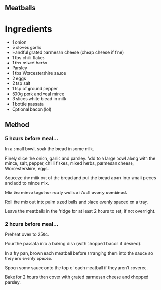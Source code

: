 ## Meatballs

# Ingredients

* 1 onion
* 5 cloves garlic
* Handful grated parmesan cheese (cheap cheese if fine)
* 1 tbs chilli flakes
* 1 tbs mixed herbs
* Parsley
* 1 tbs Worcestershire sauce
* 2 eggs
* 2 tsp salt
* 1 tsp of ground pepper
* 500g pork and veal mince
* 3 slices white bread in milk
* 1 bottle passata
* Optional bacon (lol)

## Method

### 5 hours before meal...

In a small bowl, soak the bread in some milk.

Finely slice the onion, garlic and parsley. Add to a large bowl along with the mince, salt, pepper, chilli flakes, mixed herbs, parmesan cheese, Worcestershire, eggs.

Squeeze the milk out of the bread and pull the bread apart into small pieces and add to mince mix.

Mix the mince together really well so it’s all evenly combined.

Roll the mix out into palm sized balls and place evenly spaced on a tray. 

Leave the meatballs in the fridge for at least 2 hours to set, if not overnight.

### 2 hours before meal…

Preheat oven to 250c.

Pour the passata into a baking dish (with chopped bacon if desired). 

In a fry pan, brown each meatball before arranging them into the sauce so they are evenly spaces. 

Spoon some sauce onto the top of each meatball if they aren’t covered.

Bake for 2 hours then cover with grated parmesan cheese and chopped parsley.
